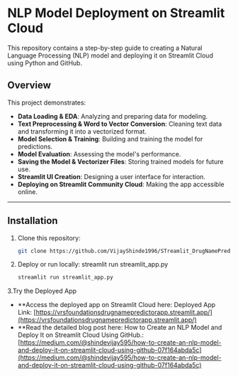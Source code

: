 # NLP Model Deployment on Streamlit Cloud

This repository contains a step-by-step guide to creating a Natural Language Processing (NLP) model and deploying it on Streamlit Cloud using Python and GitHub.

## Overview

This project demonstrates:

- **Data Loading & EDA**: Analyzing and preparing data for modeling.
- **Text Preprocessing & Word to Vector Conversion**: Cleaning text data and transforming it into a vectorized format.
- **Model Selection & Training**: Building and training the model for predictions.
- **Model Evaluation**: Assessing the model's performance.
- **Saving the Model & Vectorizer Files**: Storing trained models for future use.
- **Streamlit UI Creation**: Designing a user interface for interaction.
- **Deploying on Streamlit Community Cloud**: Making the app accessible online.
---

## Installation

1. Clone this repository:
   ```bash
   git clone https://github.com/VijayShinde1996/STreamlit_DrugNamePredictor.git
2. Deploy or run locally:  streamlit run streamlit_app.py
      ```bash
   streamlit run streamlit_app.py
   
3.Try the Deployed App
- **Access the deployed app on Streamlit Cloud here: Deployed App Link: [https://vrsfoundationsdrugnamepredictorapp.streamlit.app/](https://vrsfoundationsdrugnamepredictorapp.streamlit.app/)
- **Read the detailed blog post here: How to Create an NLP Model and Deploy It on Streamlit Cloud Using GitHub.: [https://medium.com/@shindevijay595/how-to-create-an-nlp-model-and-deploy-it-on-streamlit-cloud-using-github-07f164abda5c](https://medium.com/@shindevijay595/how-to-create-an-nlp-model-and-deploy-it-on-streamlit-cloud-using-github-07f164abda5c)
